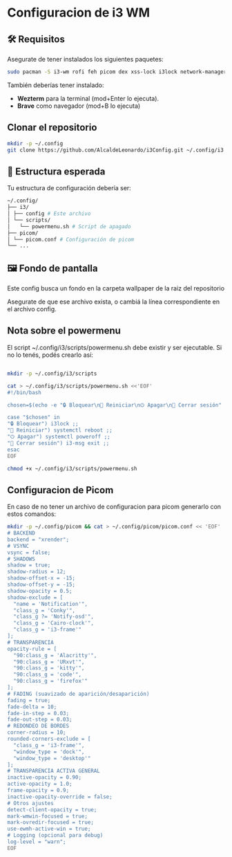 # Configuracion de i3 WM

## 🛠 Requisitos

Asegurate de tener instalados los siguientes paquetes:

```bash
sudo pacman -S i3-wm rofi feh picom dex xss-lock i3lock network-manager-applet pipewire wireplumber
```

También deberías tener instalado:

- **Wezterm** para la terminal (mod+Enter lo ejecuta).
- **Brave** como navegador (mod+B lo ejecuta)

## Clonar el repositorio

```bash
mkdir -p ~/.config
git clone https://github.com/AlcaldeLeonardo/i3Config.git ~/.config/i3
```

## 📂 Estructura esperada

Tu estructura de configuración debería ser:

```bash
~/.config/
├── i3/
│ ├── config # Este archivo
│ └── scripts/
│   └── powermenu.sh # Script de apagado
├── picom/
│ └── picom.conf # Configuración de picom
└── ...
```

## 🖼 Fondo de pantalla

Este config busca un fondo en la carpeta wallpaper de la raiz del repositorio

Asegurate de que ese archivo exista, o cambiá la línea correspondiente en el archivo config.

## Nota sobre el powermenu

El script ~/.config/i3/scripts/powermenu.sh debe existir y ser ejecutable. Si no lo tenés, podés crearlo así:

```bash

mkdir -p ~/.config/i3/scripts

cat > ~/.config/i3/scripts/powermenu.sh <<'EOF'
#!/bin/bash

chosen=$(echo -e "🔒 Bloquear\n🔄 Reiniciar\n⏻ Apagar\n🚪 Cerrar sesión" | rofi -dmenu -p "Qué querés hacer?" -lines 4 -theme gruvbox-dark)

case "$chosen" in
"🔒 Bloquear") i3lock ;;
"🔄 Reiniciar") systemctl reboot ;;
"⏻ Apagar") systemctl poweroff ;;
"🚪 Cerrar sesión") i3-msg exit ;;
esac
EOF

chmod +x ~/.config/i3/scripts/powermenu.sh
```

## Configuracion de Picom

En caso de no tener un archivo de configuracion para picom generarlo con estos comandos:

```bash
mkdir -p ~/.config/picom && cat > ~/.config/picom/picom.conf << 'EOF'
# BACKEND
backend = "xrender";
# VSYNC
vsync = false;
# SHADOWS
shadow = true;
shadow-radius = 12;
shadow-offset-x = -15;
shadow-offset-y = -15;
shadow-opacity = 0.5;
shadow-exclude = [
  "name = 'Notification'",
  "class_g = 'Conky'",
  "class_g ?= 'Notify-osd'",
  "class_g = 'Cairo-clock'",
  "class_g = 'i3-frame'"
];
# TRANSPARENCIA
opacity-rule = [
  "90:class_g = 'Alacritty'",
  "90:class_g = 'URxvt'",
  "90:class_g = 'kitty'",
  "90:class_g = 'code'",
  "90:class_g = 'firefox'"
];
# FADING (suavizado de aparición/desaparición)
fading = true;
fade-delta = 10;
fade-in-step = 0.03;
fade-out-step = 0.03;
# REDONDEO DE BORDES
corner-radius = 10;
rounded-corners-exclude = [
  "class_g = 'i3-frame'",
  "window_type = 'dock'",
  "window_type = 'desktop'"
];
# TRANSPARENCIA ACTIVA GENERAL
inactive-opacity = 0.90;
active-opacity = 1.0;
frame-opacity = 0.9;
inactive-opacity-override = false;
# Otros ajustes
detect-client-opacity = true;
mark-wmwin-focused = true;
mark-ovredir-focused = true;
use-ewmh-active-win = true;
# Logging (opcional para debug)
log-level = "warn";
EOF

```
